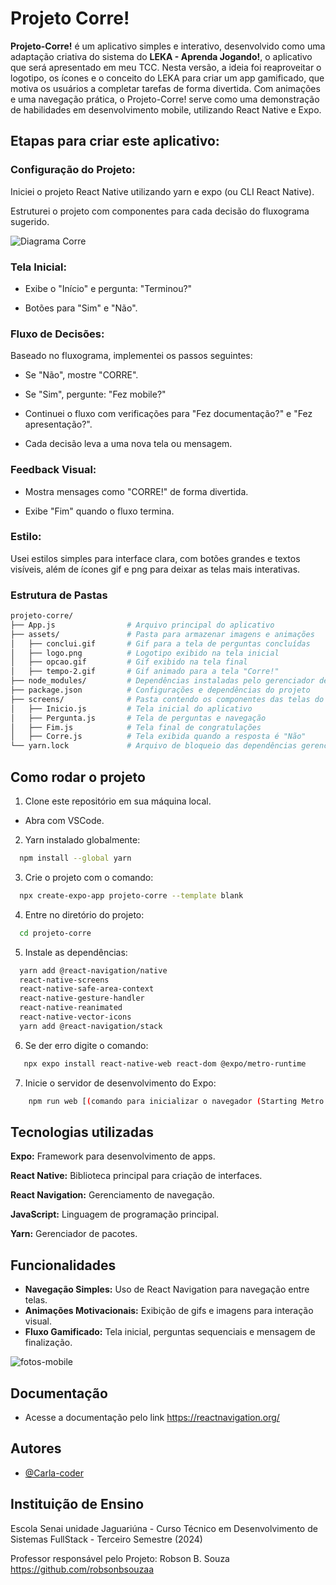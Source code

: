 # Projeto Corre!

**Projeto-Corre!** é um aplicativo simples e interativo, desenvolvido como uma adaptação criativa do sistema do **LEKA - Aprenda Jogando!**, o aplicativo que será apresentado em meu TCC. Nesta versão, a ideia foi reaproveitar o logotipo, os ícones e o conceito do LEKA para criar um app gamificado, que motiva os usuários a completar tarefas de forma divertida. Com animações e uma navegação prática, o Projeto-Corre! serve como uma demonstração de habilidades em desenvolvimento mobile, utilizando React Native e Expo.

## Etapas para criar este aplicativo:

### Configuração do Projeto:

Iniciei o projeto React Native utilizando yarn e expo (ou CLI React Native).

Estruturei o projeto com componentes para cada decisão do fluxograma sugerido.

![Diagrama Corre](https://github.com/user-attachments/assets/d62305de-5d33-4a27-950d-4c74bff17fdf)

### Tela Inicial:

- Exibe o "Início" e pergunta: "Terminou?"

- Botões para "Sim" e "Não".

### Fluxo de Decisões:

Baseado no fluxograma, implementei os passos seguintes:

- Se "Não", mostre "CORRE".

- Se "Sim", pergunte: "Fez mobile?"

- Continuei o fluxo com verificações para "Fez documentação?" e "Fez apresentação?".

- Cada decisão leva a uma nova tela ou mensagem.

### Feedback Visual:

- Mostra mensages como "CORRE!" de forma divertida.

- Exibe "Fim" quando o fluxo termina.

### Estilo:

Usei estilos simples para interface clara, com botões grandes e textos visíveis, além de ícones gif e png para deixar as telas mais interativas.

### Estrutura de Pastas

```bash
projeto-corre/
├── App.js                # Arquivo principal do aplicativo
├── assets/               # Pasta para armazenar imagens e animações
│   ├── conclui.gif       # Gif para a tela de perguntas concluídas
│   ├── logo.png          # Logotipo exibido na tela inicial
│   ├── opcao.gif         # Gif exibido na tela final
│   ├── tempo-2.gif       # Gif animado para a tela "Corre!"
├── node_modules/         # Dependências instaladas pelo gerenciador de pacotes
├── package.json          # Configurações e dependências do projeto
├── screens/              # Pasta contendo os componentes das telas do app
│   ├── Inicio.js         # Tela inicial do aplicativo
│   ├── Pergunta.js       # Tela de perguntas e navegação
│   ├── Fim.js            # Tela final de congratulações
│   ├── Corre.js          # Tela exibida quando a resposta é "Não"
└── yarn.lock             # Arquivo de bloqueio das dependências gerenciadas pelo Yarn
```
## Como rodar o projeto

1. Clone este repositório em sua máquina local.

- Abra com VSCode.

2. Yarn instalado globalmente:
```bash
  npm install --global yarn
```
3. Crie o projeto com o comando:

```bash
  npx create-expo-app projeto-corre --template blank
```

4. Entre no diretório do projeto:

```bash
  cd projeto-corre
```

5. Instale as dependências:

```bash
  yarn add @react-navigation/native 
  react-native-screens 
  react-native-safe-area-context 
  react-native-gesture-handler 
  react-native-reanimated 
  react-native-vector-icons
  yarn add @react-navigation/stack
```
6. Se der erro digite o comando:

```bash
   npx expo install react-native-web react-dom @expo/metro-runtime
```

7. Inicie o servidor de desenvolvimento do Expo:

```bash
    npm run web [(comando para inicializar o navegador (Starting Metro Bumbler)]
```   
## Tecnologias utilizadas

**Expo:** Framework para desenvolvimento de apps.

**React Native:** Biblioteca principal para criação de interfaces.

**React Navigation:** Gerenciamento de navegação.

**JavaScript:** Linguagem de programação principal.

**Yarn:** Gerenciador de pacotes.

## Funcionalidades

- **Navegação Simples:** Uso de React Navigation para navegação entre telas.
- **Animações Motivacionais:** Exibição de gifs e imagens para interação visual.
- **Fluxo Gamificado:** Tela inicial, perguntas sequenciais e mensagem de finalização.

![fotos-mobile](https://github.com/user-attachments/assets/c44ae22f-45d9-4f67-9058-da074a7db25d)

## Documentação

- Acesse a documentação pelo link https://reactnavigation.org/

## Autores

- [@Carla-coder](https://www.github.com/Carla-coder)

## Instituição de Ensino

Escola Senai unidade Jaguariúna - Curso Técnico em Desenvolvimento de Sistemas FullStack - Terceiro Semestre (2024)

Professor responsável pelo Projeto: Robson B. Souza https://github.com/robsonbsouzaa
